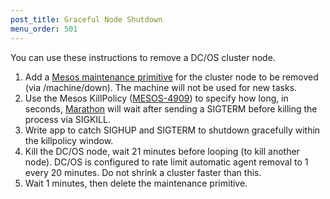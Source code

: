 ```yaml
---
post_title: Graceful Node Shutdown
menu_order: 501
---
```


You can use these instructions to remove a DC/OS cluster node.

1.  Add a [Mesos maintenance primitive](http://mesos.apache.org/documentation/latest/maintenance/) for the cluster node to be removed (via /machine/down). The machine will not be used for new tasks.
1.  Use the Mesos KillPolicy ([MESOS-4909](https://issues.apache.org/jira/browse/MESOS-4909)) to specify how long, in seconds, [Marathon](https://github.com/mesosphere/marathon/commit/4a6cd7afe66c91741d835a55933da67b72c331de) will wait after sending a SIGTERM before killing the process via SIGKILL.
1.  Write app to catch SIGHUP and SIGTERM to shutdown gracefully within the killpolicy window. 
1.  Kill the DC/OS node, wait 21 minutes before looping (to kill another node). DC/OS is configured to rate limit automatic agent removal to 1 every 20 minutes. Do not shrink a cluster faster than this. 
1.  Wait 1 minutes, then delete the maintenance primitive.  